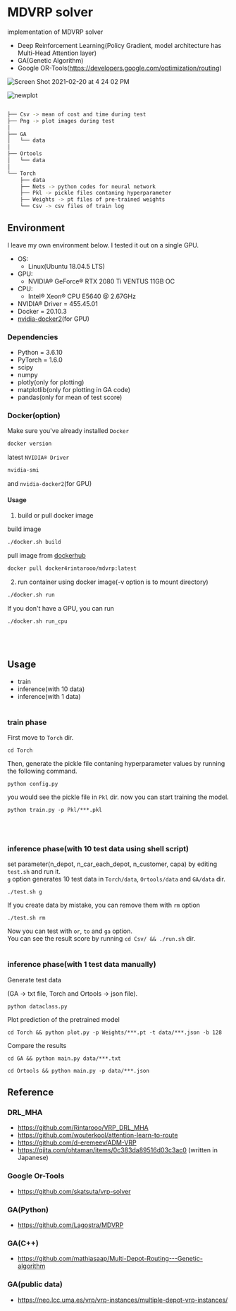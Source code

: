 # MDVRP solver
implementation of MDVRP solver
* Deep Reinforcement Learning(Policy Gradient, model architecture has Multi-Head Attention layer)
* GA(Genetic Algorithm)
* Google OR-Tools(https://developers.google.com/optimization/routing)

![Screen Shot 2021-02-20 at 4 24 02 PM](https://user-images.githubusercontent.com/51239551/108587625-1b967300-7398-11eb-9c45-a3af10bdb343.png)


![newplot](https://user-images.githubusercontent.com/51239551/104798863-88ed3c00-580d-11eb-852c-09c88f2f9afc.png)

```bash

├── Csv -> mean of cost and time during test 
├── Png -> plot images during test
│
├── GA
│   └── data
│
├── Ortools
│   └── data
│
└── Torch
    ├── data
    ├── Nets -> python codes for neural network
    ├── Pkl -> pickle files contaning hyperparameter
    ├── Weights -> pt files of pre-trained weights 
    └── Csv -> csv files of train log
```

## Environment
I leave my own environment below. I tested it out on a single GPU.
* OS:
	* Linux(Ubuntu 18.04.5 LTS) 
* GPU:
	* NVIDIA® GeForce® RTX 2080 Ti VENTUS 11GB OC
* CPU:
	* Intel® Xeon® CPU E5640 @ 2.67GHz
* NVIDIA® Driver = 455.45.01
* Docker = 20.10.3
* [nvidia-docker2](https://github.com/NVIDIA/nvidia-docker)(for GPU)

### Dependencies

* Python = 3.6.10
* PyTorch = 1.6.0
* scipy
* numpy
* plotly(only for plotting)
* matplotlib(only for plotting in GA code)
* pandas(only for mean of test score)

### Docker(option)
Make sure you've already installed `Docker`
```bash
docker version
```
latest `NVIDIA® Driver`
```bash
nvidia-smi
```
and `nvidia-docker2`(for GPU)
<br>
#### Usage

1. build or pull docker image

build image
```bash
./docker.sh build
```
pull image from [dockerhub](https://hub.docker.com/repository/docker/docker4rintarooo/mdvrp/tags?page=1&ordering=last_updated)
```bash
docker pull docker4rintarooo/mdvrp:latest
```

2. run container using docker image(-v option is to mount directory)
```bash
./docker.sh run
```
If you don't have a GPU, you can run
```bash
./docker.sh run_cpu
```
<br><br>


## Usage
* train
* inference(with 10 data)
* inference(with 1 data)
<br><br>

### train phase

First move to `Torch` dir. 

```
cd Torch
```

Then, generate the pickle file contaning hyperparameter values by running the following command.

```
python config.py
```

you would see the pickle file in `Pkl` dir. now you can start training the model.

```
python train.py -p Pkl/***.pkl
```  
<br><br>

### inference phase(with 10 test data using shell script)

set parameter(n_depot, n_car_each_depot, n_customer, capa) by editing `test.sh` and run it.
<br>
`g` option generates 10 test data in `Torch/data`, `Ortools/data` and `GA/data` dir.
```
./test.sh g
```
If you create data by mistake, you can remove them with `rm` option
```
./test.sh rm
```

Now you can test with `or`, `to` and `ga` option.  
You can see the result score by running `cd Csv/ && ./run.sh` dir.
<br><br>

### inference phase(with 1 test data manually)
Generate test data
  
(GA -> txt file, Torch and Ortools -> json file).

```
python dataclass.py
```

Plot prediction of the pretrained model
```
cd Torch && python plot.py -p Weights/***.pt -t data/***.json -b 128
```
Compare the results 
```
cd GA && python main.py data/***.txt
```
```
cd Ortools && python main.py -p data/***.json
```

## Reference
### DRL_MHA
* https://github.com/Rintarooo/VRP_DRL_MHA
* https://github.com/wouterkool/attention-learn-to-route
* https://github.com/d-eremeev/ADM-VRP
* https://qiita.com/ohtaman/items/0c383da89516d03c3ac0 (written in Japanese)

### Google Or-Tools
* https://github.com/skatsuta/vrp-solver

### GA(Python)
* https://github.com/Lagostra/MDVRP

### GA(C++)
* https://github.com/mathiasaap/Multi-Depot-Routing---Genetic-algorithm

### GA(public data)
* https://neo.lcc.uma.es/vrp/vrp-instances/multiple-depot-vrp-instances/